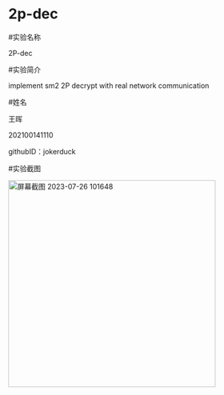 # 2p-dec


#实验名称

2P-dec

#实验简介

implement sm2 2P decrypt with real network communication

#姓名

王晖

202100141110

githubID：jokerduck

#实验截图

<img width="414" alt="屏幕截图 2023-07-26 101648" src="https://github.com/jokerduck/2p-dec/assets/130890730/1d369166-222e-46c1-92e6-f8c3f0db5f71">
